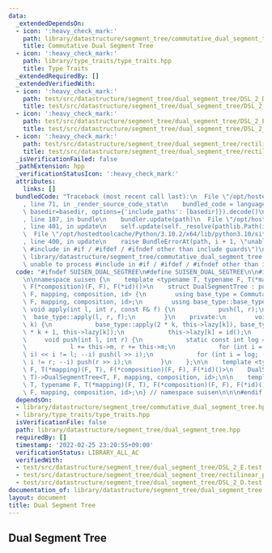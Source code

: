 ```yaml
---
data:
  _extendedDependsOn:
  - icon: ':heavy_check_mark:'
    path: library/datastructure/segment_tree/commutative_dual_segment_tree.hpp
    title: Commutative Dual Segment Tree
  - icon: ':heavy_check_mark:'
    path: library/type_traits/type_traits.hpp
    title: Type Traits
  _extendedRequiredBy: []
  _extendedVerifiedWith:
  - icon: ':heavy_check_mark:'
    path: test/src/datastructure/segment_tree/dual_segment_tree/DSL_2_D.test.cpp
    title: test/src/datastructure/segment_tree/dual_segment_tree/DSL_2_D.test.cpp
  - icon: ':heavy_check_mark:'
    path: test/src/datastructure/segment_tree/dual_segment_tree/DSL_2_E.test.cpp
    title: test/src/datastructure/segment_tree/dual_segment_tree/DSL_2_E.test.cpp
  - icon: ':heavy_check_mark:'
    path: test/src/datastructure/segment_tree/dual_segment_tree/rectilinear_polygons.test.cpp
    title: test/src/datastructure/segment_tree/dual_segment_tree/rectilinear_polygons.test.cpp
  _isVerificationFailed: false
  _pathExtension: hpp
  _verificationStatusIcon: ':heavy_check_mark:'
  attributes:
    links: []
  bundledCode: "Traceback (most recent call last):\n  File \"/opt/hostedtoolcache/Python/3.10.2/x64/lib/python3.10/site-packages/onlinejudge_verify/documentation/build.py\"\
    , line 71, in _render_source_code_stat\n    bundled_code = language.bundle(stat.path,\
    \ basedir=basedir, options={'include_paths': [basedir]}).decode()\n  File \"/opt/hostedtoolcache/Python/3.10.2/x64/lib/python3.10/site-packages/onlinejudge_verify/languages/cplusplus.py\"\
    , line 187, in bundle\n    bundler.update(path)\n  File \"/opt/hostedtoolcache/Python/3.10.2/x64/lib/python3.10/site-packages/onlinejudge_verify/languages/cplusplus_bundle.py\"\
    , line 401, in update\n    self.update(self._resolve(pathlib.Path(included), included_from=path))\n\
    \  File \"/opt/hostedtoolcache/Python/3.10.2/x64/lib/python3.10/site-packages/onlinejudge_verify/languages/cplusplus_bundle.py\"\
    , line 400, in update\n    raise BundleErrorAt(path, i + 1, \"unable to process\
    \ #include in #if / #ifdef / #ifndef other than include guards\")\nonlinejudge_verify.languages.cplusplus_bundle.BundleErrorAt:\
    \ library/datastructure/segment_tree/commutative_dual_segment_tree.hpp: line 6:\
    \ unable to process #include in #if / #ifdef / #ifndef other than include guards\n"
  code: "#ifndef SUISEN_DUAL_SEGTREE\n#define SUISEN_DUAL_SEGTREE\n\n#include \"library/datastructure/segment_tree/commutative_dual_segment_tree.hpp\"\
    \n\nnamespace suisen {\n    template <typename T, typename F, T(*mapping)(F, T),\
    \ F(*composition)(F, F), F(*id)()>\n    struct DualSegmentTree : public CommutativeDualSegmentTree<T,\
    \ F, mapping, composition, id> {\n        using base_type = CommutativeDualSegmentTree<T,\
    \ F, mapping, composition, id>;\n        using base_type::base_type;\n       \
    \ void apply(int l, int r, const F& f) {\n            push(l, r);\n          \
    \  base_type::apply(l, r, f);\n        }\n    private:\n        void push(int\
    \ k) {\n            base_type::apply(2 * k, this->lazy[k]), base_type::apply(2\
    \ * k + 1, this->lazy[k]);\n            this->lazy[k] = id();\n        }\n   \
    \     void push(int l, int r) {\n            static const int log = __builtin_ctz(this->m);\n\
    \            l += this->m, r += this->m;\n            for (int i = log; (l >>\
    \ i) << i != l; --i) push(l >> i);\n            for (int i = log; (r >> i) <<\
    \ i != r; --i) push(r >> i);\n        }\n    };\n\n    template <typename T, typename\
    \ F, T(*mapping)(F, T), F(*composition)(F, F), F(*id)()>\n    DualSegmentTree(int,\
    \ T)->DualSegmentTree<T, F, mapping, composition, id>;\n\n    template <typename\
    \ T, typename F, T(*mapping)(F, T), F(*composition)(F, F), F(*id)()>\n    DualSegmentTree(std::vector<T>)->DualSegmentTree<T,\
    \ F, mapping, composition, id>;\n} // namespace suisen\n\n\n#endif // SUISEN_DUAL_SEGTREE\n"
  dependsOn:
  - library/datastructure/segment_tree/commutative_dual_segment_tree.hpp
  - library/type_traits/type_traits.hpp
  isVerificationFile: false
  path: library/datastructure/segment_tree/dual_segment_tree.hpp
  requiredBy: []
  timestamp: '2022-02-25 23:20:55+09:00'
  verificationStatus: LIBRARY_ALL_AC
  verifiedWith:
  - test/src/datastructure/segment_tree/dual_segment_tree/DSL_2_E.test.cpp
  - test/src/datastructure/segment_tree/dual_segment_tree/rectilinear_polygons.test.cpp
  - test/src/datastructure/segment_tree/dual_segment_tree/DSL_2_D.test.cpp
documentation_of: library/datastructure/segment_tree/dual_segment_tree.hpp
layout: document
title: Dual Segment Tree
---
```

## Dual Segment Tree